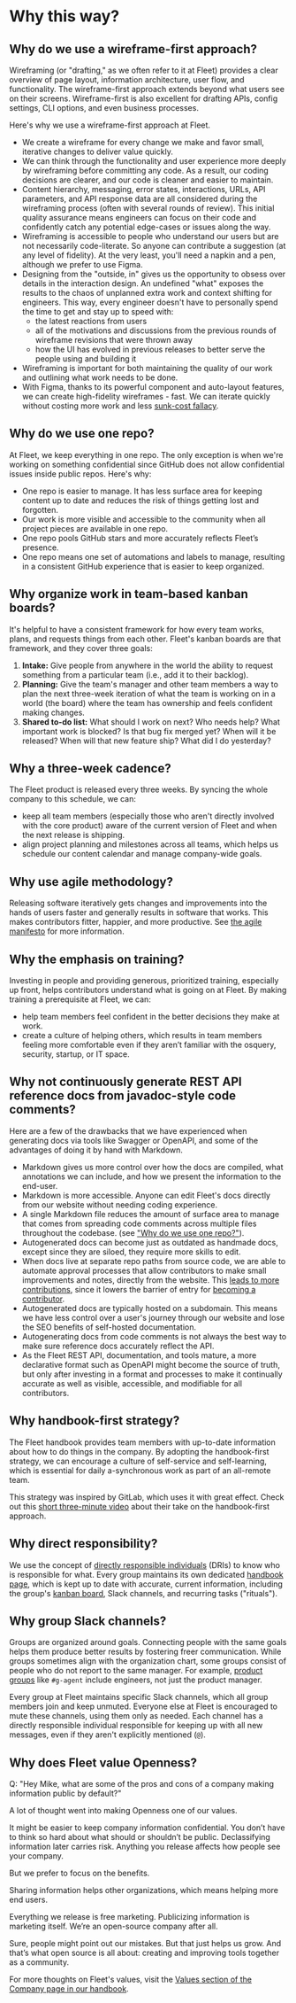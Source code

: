 # Why this way?

## Why do we use a wireframe-first approach?

Wireframing (or "drafting," as we often refer to it at Fleet) provides a clear overview of page layout, information architecture, user flow, and functionality. The wireframe-first approach extends beyond what users see on their screens. Wireframe-first is also excellent for drafting APIs, config settings, CLI options, and even business processes. 

Here's why we use a wireframe-first approach at Fleet.

- We create a wireframe for every change we make and favor small, iterative changes to deliver value quickly. 
- We can think through the functionality and user experience more deeply by wireframing before committing any code. As a result, our coding decisions are clearer, and our code is cleaner and easier to maintain.
- Content hierarchy, messaging, error states, interactions, URLs, API parameters, and API response data are all considered during the wireframing process (often with several rounds of review). This initial quality assurance means engineers can focus on their code and confidently catch any potential edge-cases or issues along the way.
- Wireframing is accessible to people who understand our users but are not necessarily code-literate. So anyone can contribute a suggestion (at any level of fidelity). At the very least, you'll need a napkin and a pen, although we prefer to use Figma.
- Designing from the "outside, in" gives us the opportunity to obsess over details in the interaction design.  An undefined "what" exposes the results to the chaos of unplanned extra work and context shifting for engineers.  This way, every engineer doesn't have to personally spend the time to get and stay up to speed with: 
  - the latest reactions from users
  - all of the motivations and discussions from the previous rounds of wireframe revisions that were thrown away
  - how the UI has evolved in previous releases to better serve the people using and building it
- Wireframing is important for both maintaining the quality of our work and outlining what work needs to be done.
- With Figma, thanks to its powerful component and auto-layout features, we can create high-fidelity wireframes - fast. We can iterate quickly without costing more work and less [sunk-cost fallacy](https://dictionary.cambridge.org/dictionary/english/sunk-cost-fallacy).

## Why do we use one repo?
At Fleet, we keep everything in one repo. The only exception is when we're working on something confidential since GitHub does not allow confidential issues inside public repos. Here's why:

- One repo is easier to manage. It has less surface area for keeping content up to date and reduces the risk of things getting lost and forgotten.
- Our work is more visible and accessible to the community when all project pieces are available in one repo. 
- One repo pools GitHub stars and more accurately reflects Fleet’s presence.
- One repo means one set of automations and labels to manage, resulting in a consistent GitHub experience that is easier to keep organized.

## Why organize work in team-based kanban boards?
It's helpful to have a consistent framework for how every team works, plans, and requests things from each other. Fleet's kanban boards are that framework, and they cover three goals:

1. **Intake:** Give people from anywhere in the world the ability to request something from a particular team (i.e., add it to their backlog).
2. **Planning:** Give the team's manager and other team members a way to plan the next three-week iteration of what the team is working on in a world (the board) where the team has ownership and feels confident making changes.
3. **Shared to-do list:** What should I work on next? Who needs help? What important work is blocked? Is that bug fix merged yet? When will it be released? When will that new feature ship? What did I do yesterday?

## Why a three-week cadence?
The Fleet product is released every three weeks. By syncing the whole company to this schedule, we can:

- keep all team members (especially those who aren't directly involved with the core product) aware of the current version of Fleet and when the next release is shipping.
- align project planning and milestones across all teams, which helps us schedule our content calendar and manage company-wide goals.

## Why use agile methodology?
Releasing software iteratively gets changes and improvements into the hands of users faster and generally results in software that works. This makes contributors fitter, happier, and more productive. See [the agile manifesto](https://agilemanifesto.org/) for more information.

## Why the emphasis on training?
Investing in people and providing generous, prioritized training, especially up front, helps contributors understand what is going on at Fleet. By making training a prerequisite at Fleet, we can:
- help team members feel confident in the better decisions they make at work. 
- create a culture of helping others, which results in team members feeling more comfortable even if they aren’t familiar with the osquery, security, startup, or IT space. 


## Why not continuously generate REST API reference docs from javadoc-style code comments?
Here are a few of the drawbacks that we have experienced when generating docs via tools like Swagger or OpenAPI, and some of the advantages of doing it by hand with Markdown.

- Markdown gives us more control over how the docs are compiled, what annotations we can include, and how we present the information to the end-user. 
- Markdown is more accessible. Anyone can edit Fleet's docs directly from our website without needing coding experience. 
- A single Markdown file reduces the amount of surface area to manage that comes from spreading code comments across multiple files throughout the codebase. (see ["Why do we use one repo?"](#why-do-we-use-one-repo)).
- Autogenerated docs can become just as outdated as handmade docs, except since they are siloed, they require more skills to edit.
- When docs live at separate repo paths from source code, we are able to automate approval processes that allow contributors to make small improvements and notes, directly from the website.  This [leads to more contributions](https://github.com/balderdashy/sails-docs/network/members), since it lowers the barrier of entry for [becoming a contributor](https://fleetdm.com/docs/contributing/committing-changes).
- Autogenerated docs are typically hosted on a subdomain. This means we have less control over a user's journey through our website and lose the SEO benefits of self-hosted documentation.
- Autogenerating docs from code comments is not always the best way to make sure reference docs accurately reflect the API.
- As the Fleet REST API, documentation, and tools mature, a more declarative format such as OpenAPI might become the source of truth, but only after investing in a format and processes to make it continually accurate as well as visible, accessible, and modifiable for all contributors.

## Why handbook-first strategy?
The Fleet handbook provides team members with up-to-date information about how to do things in the company. By adopting the handbook-first strategy, we can encourage a culture of self-service and self-learning, which is essential for daily a-synchronous work as part of an all-remote team.

This strategy was inspired by GitLab, which uses it with great effect. Check out this [short three-minute video](https://www.youtube.com/watch?v=aZrK8AQM8Ro) about their take on the handbook-first approach.

## Why direct responsibility?
We use the concept of [directly responsible individuals](https://fleetdm.com/handbook/people#directly-responsible-individuals) (DRIs) to know who is responsible for what. Every group maintains its own dedicated [handbook page](https://fleetdm.com/handbook), which is kept up to date with accurate, current information, including the group's [kanban board](https://github.com/orgs/fleetdm/projects?type=beta), Slack channels, and recurring tasks ("rituals").

## Why group Slack channels?
Groups are organized around goals. Connecting people with the same goals helps them produce better results by fostering freer communication. While groups sometimes align with the organization chart, some groups consist of people who do not report to the same manager. For example, [product groups](https://fleetdm.com/handbook/product) like `#g-agent` include engineers, not just the product manager.

Every group at Fleet maintains specific Slack channels, which all group members join and keep unmuted.  Everyone else at Fleet is encouraged to mute these channels, using them only as needed.  Each channel has a directly responsible individual responsible for keeping up with all new messages, even if they aren't explicitly mentioned (`@`).

## Why does Fleet value Openness?
Q: "Hey Mike, what are some of the pros and cons of a company making information public by default?"

A lot of thought went into making Openness one of our values.

It might be easier to keep company information confidential. You don’t have to think so hard about what should or shouldn’t be public. Declassifying information later carries risk. Anything you release affects how people see your company.

But we prefer to focus on the benefits.

Sharing information helps other organizations, which means helping more end users.

Everything we release is free marketing. Publicizing information is marketing itself. We’re an open-source company after all.

Sure, people might point out our mistakes. But that just helps us grow. And that’s what open source is all about: creating and improving tools together as a community.

For more thoughts on Fleet's values, visit the [Values section of the Company page in our handbook](https://fleetdm.com/handbook/company#openness).

<meta name="maintainedBy" value="mikermcneil">
<meta name="title" value="Why this way?">
